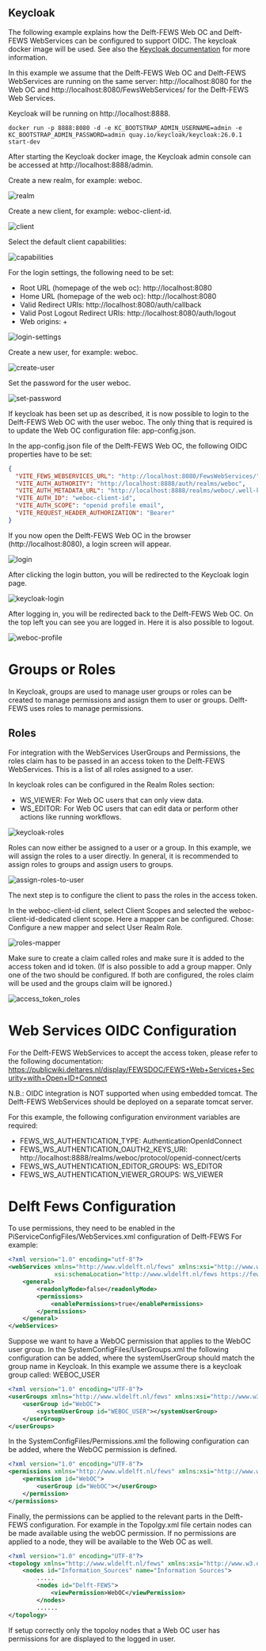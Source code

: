 ## Keycloak

The following example explains how the Delft-FEWS Web OC and Delft-FEWS WebServices can be configured to support OIDC.
The keycloak docker image will be used.
See also the [Keycloak documentation](https://www.keycloak.org/getting-started/getting-started-docker) for more information.

In this example we assume that the Delft-FEWS Web OC and Delft-FEWS WebServices are running on the same server:
http://localhost:8080 for the Web OC and http://localhost:8080/FewsWebServices/ for the Delft-FEWS Web Services.

Keycloak will be running on http://localhost:8888.

```commandline
docker run -p 8888:8080 -d -e KC_BOOTSTRAP_ADMIN_USERNAME=admin -e KC_BOOTSTRAP_ADMIN_PASSWORD=admin quay.io/keycloak/keycloak:26.0.1 start-dev
```

After starting the Keycloak docker image, the Keycloak admin console can be accessed at http://localhost:8888/admin.

Create a new realm, for example: weboc.

![realm](./realm-weboc.png)

Create a new client, for example: weboc-client-id.

![client](./create-client.png)

Select the default client capabilities:

![capabilities](./client-capabilities.png)

For the login settings, the following need to be set:

- Root URL (homepage of the web oc): http://localhost:8080
- Home URL (homepage of the web oc): http://localhost:8080
- Valid Redirect URIs: http://localhost:8080/auth/callback
- Valid Post Logout Redirect URIs: http://localhost:8080/auth/logout
- Web origins: +

![login-settings](./login-settings.png)


Create a new user, for example: weboc.

![create-user](./create-user.png)

Set the password for the user weboc.

![set-password](./create-password.png)

If keycloak has been set up as described, it is now possible to login to the Delft-FEWS Web OC with the user weboc.
The only thing that is required is to update the Web OC configuration file: app-config.json.

In the app-config.json file of the Delft-FEWS Web OC, the following OIDC properties have to be set:

```json
{
  "VITE_FEWS_WEBSERVICES_URL": "http://localhost:8080/FewsWebServices/",
  "VITE_AUTH_AUTHORITY": "http://localhost:8888/auth/realms/weboc",
  "VITE_AUTH_METADATA_URL": "http://localhost:8888/realms/weboc/.well-known/openid-configuration",
  "VITE_AUTH_ID": "weboc-client-id",
  "VITE_AUTH_SCOPE": "openid profile email",
  "VITE_REQUEST_HEADER_AUTHORIZATION": "Bearer"
}
```

If you now open the Delft-FEWS Web OC in the browser (http://localhost:8080), a login screen will appear.

![login](./weboc-login.png)

After clicking the login button, you will be redirected to the Keycloak login page.

![keycloak-login](./keycloak-login.png)

After logging in, you will be redirected back to the Delft-FEWS Web OC.
On the top left you can see you are logged in. Here it is also possible to logout.

![weboc-profile](./weboc-profile.png)


# Groups or Roles

In Keycloak, groups are used to manage user groups or roles can be created to manage permissions and assign them to user or groups.
Delft-FEWS uses roles to manage permissions.

## Roles

For integration with the WebServices UserGroups and Permissions, the roles claim has to be passed in an access token to the Delft-FEWS WebServices. This is a list of all roles assigned to a user.

In keycloak roles can be configured in the Realm Roles section:

- WS_VIEWER: For Web OC users that can only view data.
- WS_EDITOR: For Web OC users that can edit data or perform other actions like running workflows.

![keycloak-roles](./keycload-roles.png)

Roles can now either be assigned to a user or a group. In this example, we will assign the roles to a user directly. In general, it is recommended to assign roles to groups and assign users to groups.

![assign-roles-to-user](./assign-roles-to-user.png)

The next step is to configure the client to pass the roles in the access token.

In the weboc-client-id client, select Client Scopes and selected the weboc-client-id-dedicated client scope.
Here a mapper can be configured.
Chose: Configure a new mapper and select User Realm Role.

![roles-mapper](./roles-mapper.png)

Make sure to create a claim called roles and make sure it is added to the access token and id token.
(If is also possible to add a group mapper. Only one of the two should be configured. If both are configured, the roles claim will be used and the groups claim will be ignored.)

![access_token_roles](./access_token_roles.png)

# Web Services OIDC Configuration

For the Delft-FEWS WebServices to accept the access token, please refer to the following documentation:
https://publicwiki.deltares.nl/display/FEWSDOC/FEWS+Web+Services+Security+with+Open+ID+Connect

N.B.: OIDC integration is NOT supported when using embedded tomcat. The Delft-FEWS WebServices should be deployed on a separate tomcat server.

For this example, the following configuration environment variables are required:

- FEWS_WS_AUTHENTICATION_TYPE: AuthenticationOpenIdConnect
- FEWS_WS_AUTHENTICATION_OAUTH2_KEYS_URI: http://localhost:8888/realms/weboc/protocol/openid-connect/certs
- FEWS_WS_AUTHENTICATION_EDITOR_GROUPS: WS_EDITOR 
- FEWS_WS_AUTHENTICATION_VIEWER_GROUPS: WS_VIEWER

# Delft Fews Configuration

To use permissions, they need to be enabled in the PiServiceConfigFiles/WebServices.xml configuration of Delft-FEWS
For example:

```xml
<?xml version="1.0" encoding="utf-8"?>
<webServices xmlns="http://www.wldelft.nl/fews" xmlns:xsi="http://www.w3.org/2001/XMLSchema-instance"
			 xsi:schemaLocation="http://www.wldelft.nl/fews https://fewsdocs.deltares.nl/schemas/version1.0/webServices.xsd">
	<general>
        <readonlyMode>false</readonlyMode>
		<permissions>
			<enablePermissions>true</enablePermissions>
		</permissions>
	</general>
</webServices>
```

Suppose we want to have a WebOC permission that applies to the WebOC user group. In the SystemConfigFiles/UserGroups.xml the following configuration can be added, where the systemUserGroup should match the group name in Keycloak.
In this example we assume there is a keycloak group called: WEBOC_USER

```xml
<?xml version="1.0" encoding="UTF-8"?>
<userGroups xmlns="http://www.wldelft.nl/fews" xmlns:xsi="http://www.w3.org/2001/XMLSchema-instance" xsi:schemaLocation="http://www.wldelft.nl/fews https://fewsdocs.deltares.nl/schemas/version1.0/userGroups.xsd">
    <userGroup id="WebOC">
        <systemUserGroup id="WEBOC_USER"></systemUserGroup>
    </userGroup>
</userGroups>
```

In the SystemConfigFiles/Permissions.xml the following configuration can be added, where the WebOC permission is defined.

```xml
<?xml version="1.0" encoding="UTF-8"?>
<permissions xmlns="http://www.wldelft.nl/fews" xmlns:xsi="http://www.w3.org/2001/XMLSchema-instance" xsi:schemaLocation="http://www.wldelft.nl/fews https://fewsdocs.deltares.nl/schemas/version1.0/permissions.xsd">
	<permission id="WebOC">
		<userGroup id="WebOC"></userGroup>
	</permission>
</permissions>

```

Finally, the permissions can be applied to the relevant parts in the Delft-FEWS configuration. For example in the Topolgy.xml file certain nodes can be made available using the webOC permission.
If no permissions are applied to a node, they will be available to the Web OC as well.

```xml
<?xml version="1.0" encoding="UTF-8"?>
<topology xmlns="http://www.wldelft.nl/fews" xmlns:xsi="http://www.w3.org/2001/XMLSchema-instance" xsi:schemaLocation="http://www.wldelft.nl/fews https://fewsdocs.deltares.nl/schemas/version1.0/topology.xsd">
	<nodes id="Information_Sources" name="Information Sources">
        .....    
		<nodes id="Delft-FEWS">
			<viewPermission>WebOC</viewPermission>
		</nodes>
        ......
</topology>
``` 

If setup correctly only the topoloy nodes that a Web OC user has permissions for are displayed to the logged in user.